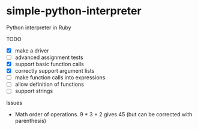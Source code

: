 simple-python-interpreter
=========================

Python interpreter in Ruby

TODO

- [X] make a driver 
- [ ] advanced assignment tests
- [X] support basic function calls
- [X] correctly support argument lists
- [ ] make function calls into expressions
- [ ] allow definition of functions
- [ ] support strings

Issues

- Math order of operations. 9 * 3 + 2 gives 45 (but can be corrected with parenthesis)
